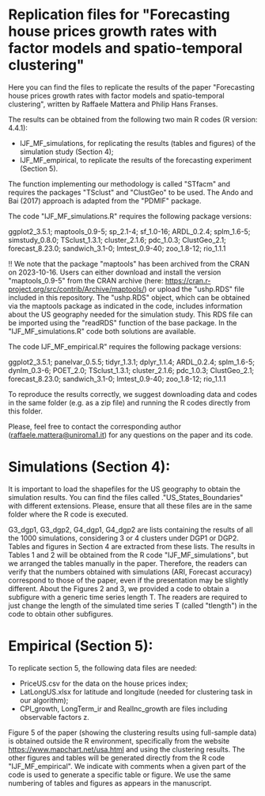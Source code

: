 # Replication files for "Forecasting house prices growth rates with factor models and spatio-temporal clustering"

Here you can find the files to replicate the results of the paper "Forecasting house prices growth rates with factor models and spatio-temporal clustering", written by Raffaele Mattera and Philip Hans Franses.

The results can be obtained from the following two main R codes (R version: 4.4.1):

- IJF_MF_simulations, for replicating the results (tables and figures) of the simulation study (Section 4);
- IJF_MF_empirical, to replicate the results of the forecasting experiment (Section 5).

The function implementing our methodology is called "STfacm" and requires the packages "TSclust" and "ClustGeo" to be used. The Ando and Bai (2017) approach is adapted from the "PDMIF" package. 

The code "IJF_MF_simulations.R" requires the following package versions:

ggplot2_3.5.1; maptools_0.9-5; sp_2.1-4; sf_1.0-16; ARDL_0.2.4; splm_1.6-5; simstudy_0.8.0;  TSclust_1.3.1;  cluster_2.1.6; pdc_1.0.3; ClustGeo_2.1;
forecast_8.23.0; sandwich_3.1-0;  lmtest_0.9-40; zoo_1.8-12; rio_1.1.1

!! We note that the package "maptools" has been archived from the CRAN on 2023-10-16. Users can either download and install the version "maptools_0.9-5" from the CRAN archive (here: https://cran.r-project.org/src/contrib/Archive/maptools/) or upload the "ushp.RDS" file included in this repository. The "ushp.RDS" object, which can be obtained via the maptools package as indicated in the code, includes information about the US geography needed for the simulation study. This RDS file can be imported using the "readRDS" function of the base package. In the "IJF_MF_simulations.R" code both solutions are available.

The code IJF_MF_empirical.R" requires the following package versions:

 ggplot2_3.5.1;  panelvar_0.5.5;  tidyr_1.3.1; dplyr_1.1.4;  ARDL_0.2.4; splm_1.6-5; dynlm_0.3-6; POET_2.0; TSclust_1.3.1; cluster_2.1.6; pdc_1.0.3; 
 ClustGeo_2.1; forecast_8.23.0; sandwich_3.1-0;  lmtest_0.9-40; zoo_1.8-12; rio_1.1.1

To reproduce the results correctly, we suggest downloading data and codes in the same folder (e.g. as a zip file) and running the R codes directly from this folder.

Please, feel free to contact the corresponding author (raffaele.mattera@uniroma1.it) for any questions on the paper and its code.

# Simulations (Section 4):

It is important to load the shapefiles for the US geography to obtain the simulation results. You can find the files called ."US_States_Boundaries" with different extensions. Please, ensure that all these files are in the same folder where the R code is executed.

G3_dgp1, G3_dgp2, G4_dgp1, G4_dgp2 are lists containing the results of all the 1000 simulations, considering 3 or 4 clusters under DGP1 or DGP2. Tables and figures in Section 4 are extracted from these lists. The results in Tables 1 and 2 will be obtained from the R code "IJF_MF_simulations", but we arranged the tables manually in the paper. Therefore, the readers can verify that the numbers obtained with simulations (ARI, Forecast accuracy) correspond to those of the paper, even if the presentation may be slightly different. About the Figures 2 and 3, we provided a code to obtain a subfigure with a generic time series length T. The readers are required to just change the length of the simulated time series T (called "tlength") in the code to obtain other subfigures.

# Empirical (Section 5):

To replicate section 5, the following data files are needed:

- PriceUS.csv for the data on the house prices index;
- LatLongUS.xlsx for latitude and longitude (needed for clustering task in our algorithm);
- CPI_growth, LongTerm_ir and RealInc_growth are files including observable factors z.

Figure 5 of the paper (showing the clustering results using full-sample data) is obtained outside the R environment, specifically from the website https://www.mapchart.net/usa.html and using the clustering results. The other figures and tables will be generated directly from the R code "IJF_MF_empirical". We indicate with comments when a given part of the code is used to generate a specific table or figure. We use the same numbering of tables and figures as appears in the manuscript.
